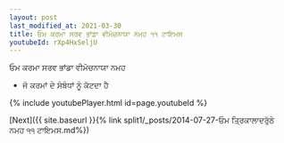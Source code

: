 ```yaml
---
layout: post
last_modified_at: 2021-03-30
title: ਓਮ ਕਰਮਾ ਸਰਵ ਭਾਂਡਾ ਵੀਮੋਚਨਾਯਾ ਨਮਹ ੧੧ ਟਾਇਮਸ
youtubeId: rXp4HxSeljU
---
```

 
 
 ਓਮ ਕਰਮਾ ਸਰਵ ਭਾਂਡਾ ਵੀਮੋਚਨਾਯਾ ਨਮਹ  
 
 -  ਜੋ ਕਰਮਾਂ ਦੇ ਸੰਬੰਧਾਂ ਨੂੰ ਕੱਟਦਾ ਹੈ 
 
  
 
  
 
 
 
 
 
 


{% include youtubePlayer.html id=page.youtubeId %}
 
[Next]({{ site.baseurl }}{% link  split1/_posts/2014-07-27-ਓਮ ਤ੍ਰਿਕਾਲਾਦਰੁੱਠੇ ਨਮਹ ੧੧ ਟਾਇਮਸ.md%})
 
